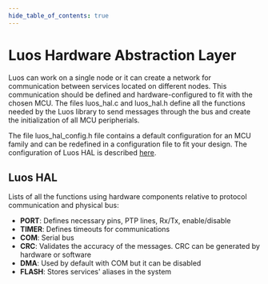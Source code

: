 ```yaml
---
hide_table_of_contents: true
---
```


# Luos Hardware Abstraction Layer

Luos can work on a single node or it can create a network for communication between services located on different nodes. This communication should be defined and hardware-configured to fit with the chosen MCU. The files luos_hal.c and luos_hal.h define all the functions needed by the Luos library to send messages through the bus and create the initialization of all MCU peripherials.

The file luos_hal_config.h file contains a default configuration for an MCU family and can be redefined in a configuration file to fit your design. The configuration of Luos HAL is described [here](/docs/hardware-consideration/mcu).

## Luos HAL

Lists of all the functions using hardware components relative to protocol communication and physical bus:

- **PORT**: Defines necessary pins, PTP lines, Rx/Tx, enable/disable
- **TIMER**: Defines timeouts for communications
- **COM**: Serial bus
- **CRC**: Validates the accuracy of the messages. CRC can be generated by hardware or software
- **DMA**: Used by default with COM but it can be disabled
- **FLASH**: Stores services' aliases in the system
